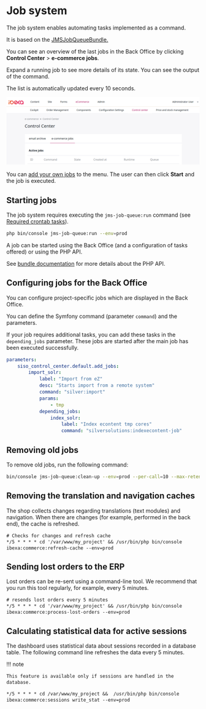 # Job system

The job system enables automating tasks implemented as a command.

It is based on the [JMSJobQueueBundle.](https://github.com/schmittjoh/JMSJobQueueBundle)

You can see an overview of the last jobs in the Back Office by clicking **Control Center** > **e-commerce jobs**.

Expand a running job to see more details of its state.
You can see the output of the command.

The list is automatically updated every 10 seconds.

![](img/ecommerce_jobs.png)

You can [add your own jobs](#configure-jobs-for-the-backend) to the menu.
The user can then click **Start** and the job is executed. 

## Starting jobs

The job system requires executing the `jms-job-queue:run` command (see [Required crontab tasks](shop_configuration/required_crontab_tasks.md)).

``` bash
php bin/console jms-job-queue:run --env=prod
```

A job can be started using the Back Office (and a configuration of tasks offered) or using the PHP API.

See [bundle documentation](http://jmsyst.com/bundles/JMSJobQueueBundle) for more details about the PHP API.

## Configuring jobs for the Back Office

You can configure project-specific jobs which are displayed in the Back Office.

You can define the Symfony command (parameter `command`) and the parameters.

If your job requires additional tasks, you can add these tasks in the `depending_jobs` parameter.
These jobs are started after the main job has been executed successfully.

``` yaml
parameters:
    siso_control_center.default.add_jobs:
        import_solr:
            label: "Import from eZ"
            desc: "Starts import from a remote system"
            command: "silver:import"
            params:
                - tmp
            depending_jobs:
                index_solr:
                    label: "Index econtent tmp cores"
                    command: "silversolutions:indexecontent-job"
```

## Removing old jobs

To remove old jobs, run the following command:

``` bash
bin/console jms-job-queue:clean-up --env=prod --per-call=10 --max-retention="1 min"
```

## Removing the translation and navigation caches

The shop collects changes regarding translations (text modules) and navigation.
When there are changes (for example, performed in the back end), the cache is refreshed.   

``` 
# Checks for changes and refresh cache
*/5 * * * * cd '/var/www/my_project' && /usr/bin/php bin/console ibexa:commerce:refresh-cache --env=prod
```

## Sending lost orders to the ERP

Lost orders can be re-sent using a command-line tool. 
We recommend that you run this tool regularly, for example, every 5 minutes.

``` 
# resends lost orders every 5 minutes
*/5 * * * * cd '/var/www/my_project' && /usr/bin/php bin/console ibexa:commerce:process-lost-orders --env=prod
```

## Calculating statistical data for active sessions

The dashboard uses statistical data about sessions recorded in a database table.
The following command line refreshes the data every 5 minutes. 

!!! note

    This feature is available only if sessions are handled in the database.

``` 
*/5 * * * * cd /var/www/my_project &&  /usr/bin/php bin/console ibexa:commerce:sessions write_stat --env=prod
```
